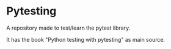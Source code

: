 # Pytesting

A repository made to test/learn the pytest library.

It has the book "Python testing with pytesting" as main source.
